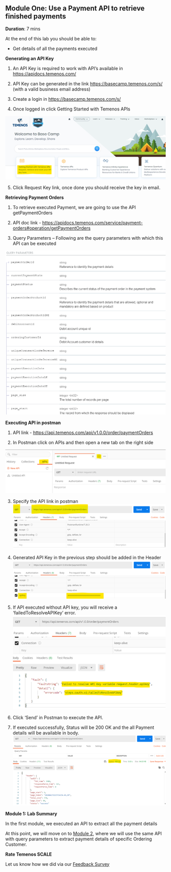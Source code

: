 ## Module One: Use a Payment API to retrieve finished payments

**Duration**: 7 mins

At the end of this lab you should be able to:
- Get details of all the payments executed 

**Generating an API Key**
1. An API Key is required to work with API’s available in https://apidocs.temenos.com/

2. API Key can be generated in the link https://basecamp.temenos.com/s/ (with a valid business email address)

3. Create a login in https://basecamp.temenos.com/s/

4. Once logged in click Getting Started with Temenos APIs 

![image](images/image002.png)

5. Click Request Key link, once done you should receive the key in email.

**Retrieving Payment Orders**

1. To retrieve executed Payment, we are going to use the API getPaymentOrders

2. API doc link - https://apidocs.temenos.com/service/payment-orders#operation/getPaymentOrders

3. Query Parameters – Following are the query parameters with which this API can be executed

![image](images/image003.png)

**Executing API in postman**

1. API link - https://api.temenos.com/api/v1.0.0/order/paymentOrders

2. In Postman click on APIs and then open a new tab on the right side

![image](images/image004.png)

3. Specify the API link in postman 
![image](images/image005.png)

4. Generated API Key in the previous step should be added in the Header
![image](images/image006.png)

5. If API executed without API key, you will receive a ‘failedToResolveAPIKey’ error.
![image](images/image007.png)

6. Click ‘Send’ in Postman to execute the API.

7. If executed successfully, Status will be 200 OK and the all Payment details will be available in body. 
![image](images/image008.png)

**Module 1: Lab Summary**

In the first module, we executed an API to extract all the payment details

At this point, we will move on to [Module 2](https://github.com/temenos/SCALE2020/blob/main/Creating%20a%20Seamless%20Payment%20Experience%20Using%20Temenos%20Payment%20APIs/Module2-GetPaymentsBasedOnOrdering.md), where we will use the same API with query parameters to extract payment details of specific Ordering Customer.

**Rate Temenos SCALE**

Let us know how we did via our [Feedback Survey]()